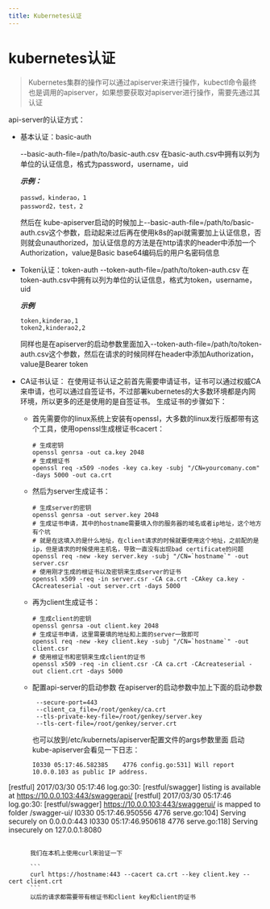 ```yaml
---
title: Kubernetes认证
---
```


# kubernetes认证
> Kubernetes集群的操作可以通过apiserver来进行操作，kubectl命令最终也是调用的apiserver，如果想要获取对apiserver进行操作，需要先通过其认证

api-server的认证方式：

- 基本认证：basic-auth

  --basic-auth-file=/path/to/basic-auth.csv
  在basic-auth.csv中拥有以列为单位的认证信息，格式为password，username，uid

  ***示例：***
  
    ```
    passwd，kinderao，1
    password2，test，2
    ```
    然后在 kube-apiserver启动的时候加上--basic-auth-file=/path/to/basic-auth.csv这个参数，启动起来过后再在使用k8s的api就需要加上认证信息，否则就会unauthorized，加认证信息的方法是在http请求的header中添加一个Authorization，value是Basic base64编码后的用户名密码信息
  
- Token认证：token-auth
   --token-auth-file=/path/to/token-auth.csv
  在token-auth.csv中拥有以列为单位的认证信息，格式为token，username，uid
  
    ***示例***
    
    ```
    token,kinderao,1
    token2,kinderao2,2
    ```
    同样也是在apiserver的启动参数里面加入--token-auth-file=/path/to/token-auth.csv这个参数，然后在请求的时候同样在header中添加Authorization，value是Bearer token

- CA证书认证：
  在使用证书认证之前首先需要申请证书，证书可以通过权威CA来申请，也可以通过自签证书，不过部署kubernetes的大多数环境都是内网环境，所以更多的还是使用的是自签证书。
  生成证书的步骤如下：
   
   - 首先需要你的linux系统上安装有openssl，大多数的linux发行版都带有这个工具，使用openssl生成根证书cacert：
   
       ```
       # 生成密钥
       openssl genrsa -out ca.key 2048
       # 生成根证书
       openssl req -x509 -nodes -key ca.key -subj "/CN=yourcomany.com" -days 5000 -out ca.crt 
       ```
       
    - 然后为server生成证书：
        
        ```
        # 生成server的密钥
        openssl genrsa -out server.key 2048
        # 生成证书申请，其中的hostname需要填入你的服务器的域名或者ip地址，这个地方有个坑
        # 就是在这填入的是什么地址，在client请求的时候就要使用这个地址，之前配的是ip，但是请求的时候使用主机名，导致一直没有出现bad certificate的问题
        openssl req -new -key server.key -subj "/CN=`hostname`" -out server.csr
        # 使用刚才生成的根证书以及密钥来生成server的证书
        openssl x509 -req -in server.csr -CA ca.crt -CAkey ca.key -CAcreateserial -out server.crt -days 5000
        ```

    - 再为client生成证书：

        ```
        # 生成client的密钥
        openssl genrsa -out client.key 2048
        # 生成证书申请，这里需要填的地址和上面的server一致即可
        openssl req -new -key client.key -subj "/CN=`hostname`" -out client.csr
        # 使用根证书和密钥来生成client的证书
        openssl x509 -req -in client.csr -CA ca.crt -CAcreateserial -out client.crt -days 5000
        ```

  - 配置api-server的启动参数
     在apiserver的启动参数中加上下面的启动参数
     
     ``` 
      --secure-port=443 
      --client_ca_file=/root/genkey/ca.crt 
      --tls-private-key-file=/root/genkey/server.key 
      --tls-cert-file=/root/genkey/server.crt
      ```
      也可以放到/etc/kubernets/apiserver配置文件的args参数里面
      启动kube-apiserver会看见一下日志：
      
      ```
      I0330 05:17:46.582385    4776 config.go:531] Will report 10.0.0.103 as public IP address.
[restful] 2017/03/30 05:17:46 log.go:30: [restful/swagger] listing is available at https://10.0.0.103:443/swaggerapi/
[restful] 2017/03/30 05:17:46 log.go:30: [restful/swagger] https://10.0.0.103:443/swaggerui/ is mapped to folder /swagger-ui/
I0330 05:17:46.950556    4776 serve.go:104] Serving securely on 0.0.0.0:443
I0330 05:17:46.950618    4776 serve.go:118] Serving insecurely on 127.0.0.1:8080
```

      我们在本机上使用curl来验证一下
      
      ```
      curl https://hostname:443 --cacert ca.crt --key client.key --cert client.crt 
      ```
      以后的请求都需要带有根证书和client key和client的证书


